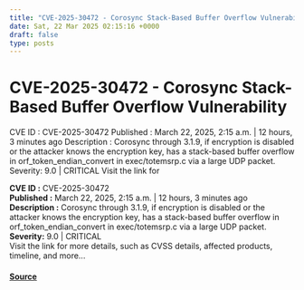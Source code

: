 ```yaml
---
title: "CVE-2025-30472 - Corosync Stack-Based Buffer Overflow Vulnerability"
date: Sat, 22 Mar 2025 02:15:16 +0000
draft: false
type: posts
---
```

# CVE-2025-30472 - Corosync Stack-Based Buffer Overflow Vulnerability





 CVE ID : CVE-2025-30472 Published : March 22, 2025, 2:15 a.m. | 12 hours, 3 minutes ago Description : Corosync through 3.1.9, if encryption is disabled or the attacker knows the encryption key, has a stack-based buffer overflow in orf_token_endian_convert in exec/totemsrp.c via a large UDP packet. Severity: 9.0 | CRITICAL Visit the link for

**CVE ID :** CVE-2025-30472  
**Published :** March 22, 2025, 2:15 a.m. | 12 hours, 3 minutes ago  
**Description :** Corosync through 3.1.9, if encryption is disabled or the attacker knows the encryption key, has a stack-based buffer overflow in orf\_token\_endian\_convert in exec/totemsrp.c via a large UDP packet.  
**Severity:** 9.0 | CRITICAL  
Visit the link for more details, such as CVSS details, affected products, timeline, and more...

#### [Source](https://cvefeed.io/vuln/detail/CVE-2025-30472)

